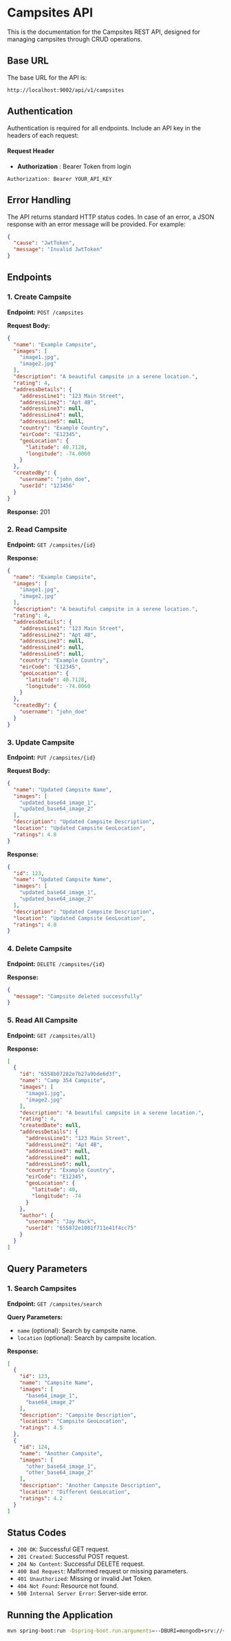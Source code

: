 # Campsites API

This is the documentation for the Campsites REST API, designed for managing campsites through CRUD
operations.

## Base URL

The base URL for the API is:

```
http://localhost:9002/api/v1/campsites
```

## Authentication

Authentication is required for all endpoints. Include an API key in the headers of each request:
#### Request Header

- **Authorization** : Bearer Token from login
```
Authorization: Bearer YOUR_API_KEY
```

## Error Handling

The API returns standard HTTP status codes. In case of an error, a JSON response with an error
message will be provided. For example:

```json
{
  "cause": "JwtToken",
  "message": "Invalid JwtToken"
}
```

## Endpoints

### 1. Create Campsite

**Endpoint:** `POST /campsites`

**Request Body:**

```json
{
  "name": "Example Campsite",
  "images": [
    "image1.jpg",
    "image2.jpg"
  ],
  "description": "A beautiful campsite in a serene location.",
  "rating": 4,
  "addressDetails": {
    "addressLine1": "123 Main Street",
    "addressLine2": "Apt 4B",
    "addressLine3": null,
    "addressLine4": null,
    "addressLine5": null,
    "country": "Example Country",
    "eirCode": "E12345",
    "geoLocation": {
      "latitude": 40.7128,
      "longitude": -74.0060
    }
  },
  "createdBy": {
    "username": "john_doe",
    "userId": "123456"
  }
}
```

**Response:**
201

### 2. Read Campsite

**Endpoint:** `GET /campsites/{id}`

**Response:**

```json
{
  "name": "Example Campsite",
  "images": [
    "image1.jpg",
    "image2.jpg"
  ],
  "description": "A beautiful campsite in a serene location.",
  "rating": 4,
  "addressDetails": {
    "addressLine1": "123 Main Street",
    "addressLine2": "Apt 4B",
    "addressLine3": null,
    "addressLine4": null,
    "addressLine5": null,
    "country": "Example Country",
    "eirCode": "E12345",
    "geoLocation": {
      "latitude": 40.7128,
      "longitude": -74.0060
    }
  },
  "createdBy": {
    "username": "john_doe"
  }
}
```

### 3. Update Campsite

**Endpoint:** `PUT /campsites/{id}`

**Request Body:**

```json
{
  "name": "Updated Campsite Name",
  "images": [
    "updated_base64_image_1",
    "updated_base64_image_2"
  ],
  "description": "Updated Campsite Description",
  "location": "Updated Campsite GeoLocation",
  "ratings": 4.8
}
```

**Response:**

```json
{
  "id": 123,
  "name": "Updated Campsite Name",
  "images": [
    "updated_base64_image_1",
    "updated_base64_image_2"
  ],
  "description": "Updated Campsite Description",
  "location": "Updated Campsite GeoLocation",
  "ratings": 4.8
}
```

### 4. Delete Campsite

**Endpoint:** `DELETE /campsites/{id}`

**Response:**

```json
{
  "message": "Campsite deleted successfully"
}
```

### 5. Read All Campsite

**Endpoint:** `GET /campsites/all}`

**Response:**

```json
[
  {
    "id": "6558b07282e7b27a9bde6d3f",
    "name": "Camp 354 Campsite",
    "images": [
      "image1.jpg",
      "image2.jpg"
    ],
    "description": "A beautiful campsite in a serene location.",
    "rating": 4,
    "createdDate": null,
    "addressDetails": {
      "addressLine1": "123 Main Street",
      "addressLine2": "Apt 4B",
      "addressLine3": null,
      "addressLine4": null,
      "addressLine5": null,
      "country": "Example Country",
      "eirCode": "E12345",
      "geoLocation": {
        "latitude": 40,
        "longitude": -74
      }
    },
    "author": {
      "username": "Jay Mack",
      "userId": "655872e1001f711e41f4cc75"
    }
  }
]
```

## Query Parameters

### 1. Search Campsites

**Endpoint:** `GET /campsites/search`

**Query Parameters:**

- `name` (optional): Search by campsite name.
- `location` (optional): Search by campsite location.

**Response:**

```json
[
  {
    "id": 123,
    "name": "Campsite Name",
    "images": [
      "base64_image_1",
      "base64_image_2"
    ],
    "description": "Campsite Description",
    "location": "Campsite GeoLocation",
    "ratings": 4.5
  },
  {
    "id": 124,
    "name": "Another Campsite",
    "images": [
      "other_base64_image_1",
      "other_base64_image_2"
    ],
    "description": "Another Campsite Description",
    "location": "Different GeoLocation",
    "ratings": 4.2
  }
]
```

## Status Codes

- `200 OK`: Successful GET request.
- `201 Created`: Successful POST request.
- `204 No Content`: Successful DELETE request.
- `400 Bad Request`: Malformed request or missing parameters.
- `401 Unauthorized`: Missing or invalid Jwt Token.
- `404 Not Found`: Resource not found.
- `500 Internal Server Error`: Server-side error.

## Running the Application

```bash
mvn spring-boot:run -Dspring-boot.run.arguments=--DBURI=mongodb+srv://<username>:<password>@camp.s1dnkux.mongodb.net/dev -f pom.xml
```
